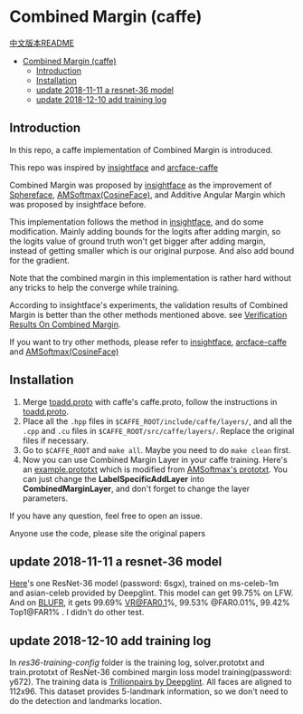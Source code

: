 # Combined Margin (caffe)

[中文版本README](README_zh.md)

- [Combined Margin (caffe)](#combined-margin-caffe)
  - [Introduction](#introduction)
  - [Installation](#installation)
  - [update 2018-11-11 a resnet-36 model](#update-2018-11-11-a-resnet-36-model)
  - [update 2018-12-10 add training log](#update-2018-12-10-add-training-log)

## Introduction

In this repo, a caffe implementation of Combined Margin is introduced.

This repo was inspired by [insightface](https://github.com/deepinsight/insightface) and [arcface-caffe](https://github.com/xialuxi/arcface-caffe)

Combined Margin was proposed by [insightface](https://github.com/deepinsight/insightface) as the improvement of [Sphereface](https://github.com/wy1iu/sphereface), [AMSoftmax(CosineFace)](https://github.com/happynear/AMSoftmax), and Additive Angular Margin which was proposed by insightface before.

This implementation follows the method in [insightface](https://github.com/deepinsight/insightface), and do some modification. Mainly adding bounds for the logits after adding margin, so the logits value of ground truth won't get bigger after adding margin, instead of getting smaller which is our original purpose. And also add bound for the gradient.

Note that the combined margin in this implementation is rather hard without any tricks to help the converge while training.

According to insightface's experiments, the validation results of Combined Margin is better than the other methods mentioned above. see [Verification Results On Combined Margin](https://github.com/deepinsight/insightface#verification-results-on-combined-margin).

If you want to try other methods, please refer to [insightface](https://github.com/deepinsight/insightface), [arcface-caffe](https://github.com/xialuxi/arcface-caffe) and [AMSoftmax(CosineFace)](https://github.com/happynear/AMSoftmax)

## Installation

1. Merge [toadd.proto](toadd.proto) with caffe's caffe.proto, follow the instructions in [toadd.proto](toadd.proto).
2. Place all the `.hpp` files in `$CAFFE_ROOT/include/caffe/layers/`, and all the `.cpp` and `.cu` files in `$CAFFE_ROOT/src/caffe/layers/`. Replace the original files if necessary.
3. Go to `$CAFFE_ROOT` and `make all`.
   Maybe you need to do `make clean` first.
4. Now you can use Combined Margin Layer in your caffe training. Here's an [example.prototxt](example.prototxt) which is modified from [AMSoftmax's prototxt](https://github.com/happynear/AMSoftmax/blob/master/prototxt/face_train_test.prototxt). You can just change the **LabelSpecificAddLayer** into **CombinedMarginLayer**, and don't forget to change the layer parameters.

If you have any question, feel free to open an issue.

Anyone use the code, please site the original papers

## update 2018-11-11 a resnet-36 model

[Here](https://pan.baidu.com/s/18kCU-6rcyetI9UBHCJT_XQ)'s one ResNet-36 model (password: 6sgx), trained on ms-celeb-1m and asian-celeb provided by Deepglint. This model can get 99.75% on LFW. And on [BLUFR](http://www.cbsr.ia.ac.cn/users/scliao/projects/blufr/), it gets 99.69% VR@FAR0.1%, 99.53%	@FAR0.01%, 99.42% Top1@FAR1%
. I didn't do other test.

## update 2018-12-10 add training log

In *res36-training-config* folder is the training log, solver.prototxt and train.prototxt of ResNet-36 combined margin loss model training(password: y672). The training data is [Trillionpairs by Deepglint](http://trillionpairs.deepglint.com/data). All faces are aligned to 112x96. This dataset provides 5-landmark information, so we don't need to do the detection and landmarks location.